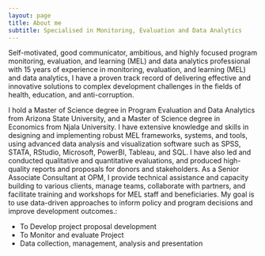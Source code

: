 ```yaml
---
layout: page
title: About me
subtitle: Specialised in Monitoring, Evaluation and Data Analytics
---
```


Self-motivated, good communicator, ambitious, and highly focused program monitoring, evaluation, and learning (MEL) and data analytics professional with 15 years of experience in monitoring, evaluation, and learning (MEL) and data analytics, I have a proven track record of delivering effective and innovative solutions to complex development challenges in the fields of health, education, and anti-corruption.

I hold a Master of Science degree in Program Evaluation and Data Analytics from Arizona State University, and a Master of Science degree in Economics from Njala University. I have extensive knowledge and skills in designing and implementing robust MEL frameworks, systems, and tools, using advanced data analysis and visualization software such as SPSS, STATA, RStudio, Microsoft, PowerBI, Tableau, and SQL. I have also led and conducted qualitative and quantitative evaluations, and produced high-quality reports and proposals for donors and stakeholders. As a Senior Associate Consultant at OPM, I provide technical assistance and capacity building to various clients, manage teams, collaborate with partners, and facilitate training and workshops for MEL staff and beneficiaries. My goal is to use data-driven approaches to inform policy and program decisions and improve development outcomes.:

- To Develop project proposal development
- To Monitor and evaluate Project
- Data collection, management, analysis and presentation
